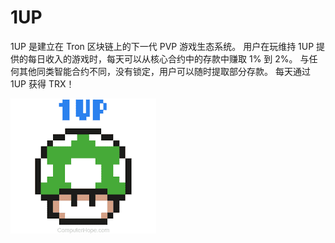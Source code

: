 # 1UP

1UP 是建立在 Tron 区块链上的下一代 PVP 游戏生态系统。 用户在玩维持 1UP 提供的每日收入的游戏时，每天可以从核心合约中的存款中赚取 1% 到 2%。 与任何其他同类智能合约不同，没有锁定，用户可以随时提取部分存款。 每天通过 1UP 获得 TRX！



![iii](iii.png)


